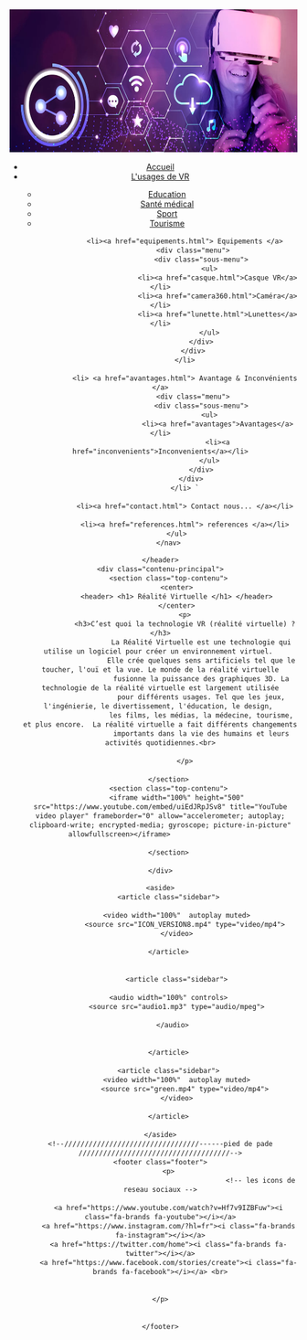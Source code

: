 <!DOCTYPE html>
<html>
<head>  
    <title> réalité virtuelle </title>
    <link rel="stylesheet" type="text/css" href="style.css">
                                                                              <!-- code de lien pour telecharger les icons  -->
    <script src="https://kit.fontawesome.com/039aae6d25.js" crossorigin="anonymous"></script>
    <meta charset="utf-8">
</head>
<!--//////////////////////////////////------menu -----/////////////////////////////////////--> 
<body class="body">
    <header class="en-tete">
        <img src="vr1.jpg" width="1000" height="250" >
        <nav>
            <ul>
                <li><a href="accuiel.html"> Accueil </a></li>
                <li><a href="usages.html"> L'usages de VR </a>
                    <div class="menu">
                        <div class="sous-menu">
                            <ul>
                                <li><a href="education.html">Education</a></li>
                                <li><a href="sante.html">Santé médical </a></li> 
                                <li><a href="sport.html">Sport</a></li>
                                <li><a href="tourisme.html">Tourisme</a></li>
                            </ul>  
                        </div>
                    </div>
                </li>

                <li><a href="equipements.html"> Equipements </a>
                    <div class="menu">
                        <div class="sous-menu">
                            <ul>
                                <li><a href="casque.html">Casque VR</a></li>
                                <li><a href="camera360.html">Caméra</a></li>
                                <li><a href="lunette.html">Lunettes</a></li>
                            </ul>
                        </div>
                    </div>
                </li>

                <li> <a href="avantages.html"> Avantage & Inconvénients </a>
                    <div class="menu">
                        <div class="sous-menu">
                            <ul>
                                <li><a href="avantages">Avantages</a></li>
                                <li><a href="inconvenients">Inconvenients</a></li>
                            </ul>
                        </div>
                    </div> 
                </li> `

                <li><a href="contact.html"> Contact nous... </a></li>

                <li><a href="references.html"> references </a></li>
            </ul>
        </nav>

<!--/////////////////////////////////-----contenu de page -------------//////////////////////////////////////-->
    </header>
    <div class="contenu-principal">
        <section class="top-contenu">
            <center>
            <header> <h1> Réalité Virtuelle </h1> </header>
            </center>
                <p>
                <h3>C’est quoi la technologie VR (réalité virtuelle) ?</h3>
                        La Réalité Virtuelle est une technologie qui utilise un logiciel pour créer un environnement virtuel. 
                        Elle crée quelques sens artificiels tel que le toucher, l'ouï et la vue. Le monde de la réalité virtuelle
                        fusionne la puissance des graphiques 3D. La technologie de la réalité virtuelle est largement utilisée
                        pour différents usages. Tel que les jeux, l'ingénierie, le divertissement, l'éducation, le design, 
                        les films, les médias, la médecine, tourisme, et plus encore.  La réalité virtuelle a fait différents changements 
                        importants dans la vie des humains et leurs activités quotidiennes.<br>
                    
                </p>

        </section>
        <section class="top-contenu">
            <iframe width="100%" height="500" src="https://www.youtube.com/embed/uiEdJRpJSv8" title="YouTube video player" frameborder="0" allow="accelerometer; autoplay; clipboard-write; encrypted-media; gyroscope; picture-in-picture" allowfullscreen></iframe>                    
             
        </section>
        
    </div>


<!--//////////////////////////////---------barre a gouche------/////////////////////////////////////////-->

    <aside>
        <article class="sidebar">
           
            <video width="100%"  autoplay muted>
                <source src="ICON_VERSION8.mp4" type="video/mp4">
            </video>

        </article>
    

            <article class="sidebar">

        <audio width="100%" controls>
            <source src="audio1.mp3" type="audio/mpeg">
           
          </audio>


        </article>

        <article class="sidebar">
            <video width="100%"  autoplay muted>
                <source src="green.mp4" type="video/mp4">
            </video>

        </article>

    </aside>
    <!--/////////////////////////////////------pied de pade /////////////////////////////////////-->
    <footer class="footer">
        <p>
                                                     <!-- les icons de reseau sociaux -->
        
        <a href="https://www.youtube.com/watch?v=Hf7v9IZBFuw"><i class="fa-brands fa-youtube"></i></a>
        <a href="https://www.instagram.com/?hl=fr"><i class="fa-brands fa-instagram"></i></a>
        <a href="https://twitter.com/home"><i class="fa-brands fa-twitter"></i></a>
        <a href="https://www.facebook.com/stories/create"><i class="fa-brands fa-facebook"></i></a> <br>

    
    </p>
       

    </footer>

    
</body>
</html>
